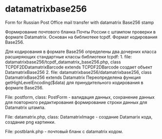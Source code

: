 datamatrixbase256
=================

Form for Russian Post Office mail transfer with datamatrix Base256 stamp



Формирование почтового бланка Почты России с штампом проверки в формате Datamatrix. Основан на библиотеке tcpdf. Формат кодирования Base256.

Для кодирования в формате Base256 определены два дочерних класса расширяющих стандартные классы библиотеки tcpdf: 1. file: datamatrixbase256/tcpdf_datamatrix_base256.php, class TCPDF2DDatamatrixBarcode extends TCPDF2DBarcode создает объект DatamatrixBase256 2. file: datamatrixbase256/datamatrixbase256, class DatamatrixBase256 extends Datamatrix Переопределена функция getHighLevelEncoding($data) для принудительного кодирования в формате Base256.

File: postform, class: PostForm - валидация данных, сохранение данных для повторного редактирования формирование строки данных для Datamatrix штампа.

File: datamatrix.php, class: DatamatrixImage - создание Datamarix кода, создание png картинки.

File: postblank.php - почтовый бланк с datamatrix кодом.

